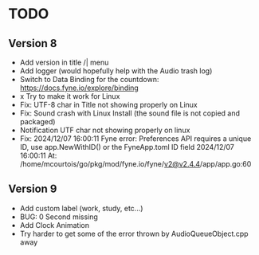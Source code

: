 # TODO

## Version 8

- Add version in title /| menu
- Add logger (would hopefully help with the Audio trash log)
- Switch to Data Binding for the countdown: https://docs.fyne.io/explore/binding
- x Try to make it work for Linux
- Fix: UTF-8 char in Title not showing properly on Linux
- Fix: Sound crash with Linux Install (the sound file is not copied and packaged)
- Notification UTF char not showing properly on linux
- Fix: 2024/12/07 16:00:11 Fyne error:  Preferences API requires a unique ID, use app.NewWithID() or the FyneApp.toml ID field
2024/12/07 16:00:11   At: /home/mcourtois/go/pkg/mod/fyne.io/fyne/v2@v2.4.4/app/app.go:60


## Version 9

- Add custom label (work, study, etc...)
- BUG: 0 Second missing
- Add Clock Animation
- Try harder to get some of the error thrown by AudioQueueObject.cpp away 

